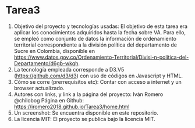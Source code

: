 # Tarea3
1.  Objetivo del proyecto y tecnologías usadas: El objetivo de esta tarea era aplicar los conocimientos adquiridos hasta la fecha sobre VA. Para ello, se empleó como conjunto de datos la información de ordenamiento territorial correspondiente a la división política del departamento de Sucre en Colombia, disponible en https://www.datos.gov.co/Ordenamiento-Territorial/Divisi-n-politica-del-Departamento/d6gb-wkqh. 
2.  La tecnología empleada corresponde a D3.V5  (https://github.com/d3/d3) con uso de códigos en Javascript y HTML.
3.  Cómo se corre (prerrequisitos etc): Contar con acceso a internet y un browser actualizado.
4.  Autores con links, y link a la página del proyecto: Iván Romero @chilobog Página en Github: https://iromero2018.github.io/Tarea3/home.html
5.  Un screenshot: Se encuentra disponible en este repositorio.
6.  La licencia MIT: El proyecto se publica bajo la licencia MIT.
